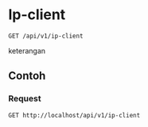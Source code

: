 # Ip-client
```http
GET /api/v1/ip-client
```
keterangan
## Contoh
### Request
```http
GET http://localhost/api/v1/ip-client
```
